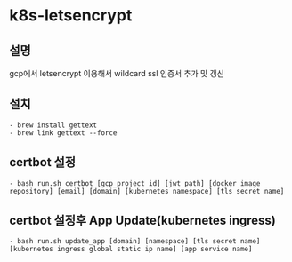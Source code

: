 # k8s-letsencrypt

## 설명
gcp에서 letsencrypt 이용해서 wildcard ssl 인증서 추가 및 갱신

## 설치
```
- brew install gettext
- brew link gettext --force
```

## certbot 설정
```
- bash run.sh certbot [gcp_project id] [jwt path] [docker image repository] [email] [domain] [kubernetes namespace] [tls secret name]

```

## certbot 설정후 App Update(kubernetes ingress)
```
- bash run.sh update_app [domain] [namespace] [tls secret name] [kubernetes ingress global static ip name] [app service name]

```